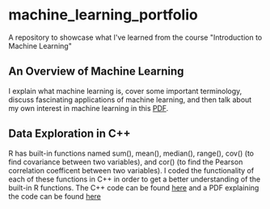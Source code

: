 # machine_learning_portfolio
A repository to showcase what I've learned from the course "Introduction to Machine Learning"

## An Overview of Machine Learning
I explain what machine learning is, cover some important terminology, discuss fascinating applications of machine learning, and then talk about my own interest in machine learning in this [PDF](overview_of_ML.pdf). 

## Data Exploration in C++ 
R has built-in functions named sum(), mean(), median(), range(), cov() (to find covariance between two variables), and cor() (to find the Pearson correlation coefficent between two variables). I coded the functionality of each of these functions in C++ in order to get a better understanding of the built-in R functions. The C++ code can be found [here](data_exploration\HW1_data_exploration.cpp) and a PDF explaining the code can be found [here](data_exploration\data_exploration_explanation.pdf)